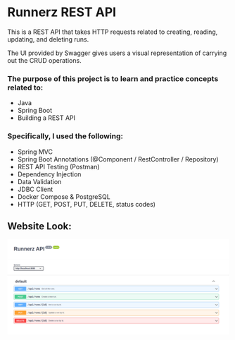 # Runnerz REST API 

This is a REST API that takes HTTP requests related to creating, reading, updating, and deleting runs. 

The UI provided by Swagger gives users a visual representation of carrying out the CRUD operations. 

### The purpose of this project is to learn and practice concepts related to:
 - Java
 - Spring Boot
 - Building a REST API

### Specifically, I used the following:
 - Spring MVC
 - Spring Boot Annotations (@Component / RestController / Repository)
 - REST API Testing (Postman)
 - Dependency Injection
 - Data Validation
 - JDBC Client
 - Docker Compose & PostgreSQL
 - HTTP (GET, POST, PUT, DELETE, status codes)

## Website Look:

![preview](./src-webpack/assets/swagger-ui.png)